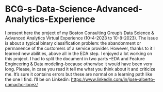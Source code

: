 # BCG-s-Data-Science-Advanced-Analytics-Experience
I present here the project of my Boston Consulting Group’s Data Science & Advanced Analytics Virtual Experience (10-4-2023 to 10-8-2023). The issue is about a typical binary classification problem: the abandonment or permanence of the customers of a service provider. However, thanks to it I learned new abilities, above all in the EDA step. I enjoyed a lot working on this project.
I had to split the document in two parts –EDA and Feature Engineering & Data modeling–because otherwise it would have been very long.
Please, in case you read it tell me what you think about it and criticize me. It’s sure it contains errors but these are normal on a learning path like the one I find.
I’ll be on Linkedin: https://www.linkedin.com/in/jose-alberto-camacho-lopez/
